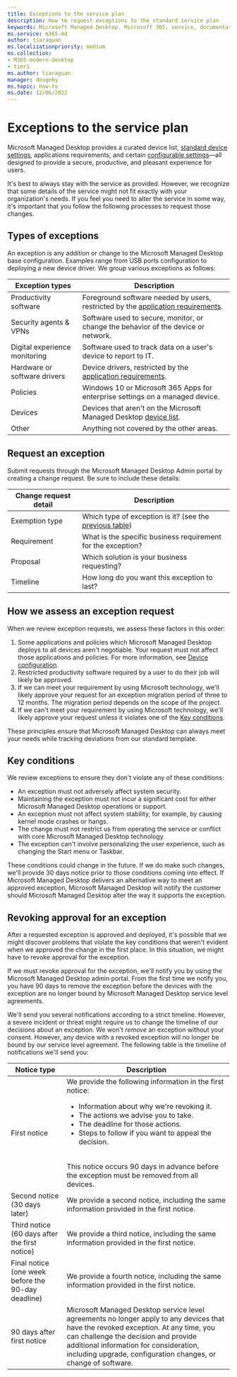 ```yaml
---
title: Exceptions to the service plan
description: How to request exceptions to the standard service plan
keywords: Microsoft Managed Desktop, Microsoft 365, service, documentation
ms.service: m365-md
author: tiaraquan
ms.localizationpriority: medium
ms.collection: 
- M365-modern-desktop
- tier1
ms.author: tiaraquan
manager: dougeby
ms.topic: how-to
ms.date: 12/06/2022
---
```


# Exceptions to the service plan

Microsoft Managed Desktop provides a curated device list, [standard device settings](../operate/device-policies.md), applications requirements, and certain [configurable settings](../operate/config-setting-overview.md)—all designed to provide a secure, productive, and pleasant experience for users.

It's best to always stay with the service as provided. However, we recognize that some details of the service might not fit exactly with your organization's needs. If you feel you need to alter the service in some way, it's important that you follow the following processes to request those changes.

## Types of exceptions

An exception is any addition or change to the Microsoft Managed Desktop base configuration. Examples range from USB ports configuration to deploying a new device driver. We group various exceptions as follows:

| Exception types | Description |
| ----- | ----- |
| Productivity software | Foreground software needed by users, restricted by the [application requirements](../prepare/app-requirements.md). |
| Security agents & VPNs | Software used to secure, monitor, or change the behavior of the device or network. |
| Digital experience monitoring | Software used to track data on a user's device to report to IT. |
| Hardware or software drivers | Device drivers, restricted by the [application requirements](../prepare/app-requirements.md). |
| Policies | Windows 10 or Microsoft 365 Apps for enterprise settings on a managed device. |
| Devices | Devices that aren't on the Microsoft Managed Desktop [device list](../prepare/device-requirements.md). |
| Other | Anything not covered by the other areas. |

## Request an exception

Submit requests through the Microsoft Managed Desktop Admin portal by creating a change request. Be sure to include these details:

| Change request detail | Description |
| ----- | ----- |
| Exemption type | Which type of exception is it? (see the [previous table](#types-of-exceptions)) |
| Requirement | What is the specific business requirement for the exception? |
| Proposal | Which solution is your business requesting? |
| Timeline | How long do you want this exception to last? |

## How we assess an exception request

When we review exception requests, we assess these factors in this order:

1. Some applications and policies which Microsoft Managed Desktop deploys to all devices aren't negotiable. Your request must not affect those applications and policies. For more information, see [Device configuration](../operate/device-policies.md).
2. Restricted productivity software required by a user to do their job will likely be approved.
3. If we can meet your requirement by using Microsoft technology, we'll likely approve your request for an exception migration period of three to 12 months. The migration period depends on the scope of the project.
4. If we can't meet your requirement by using Microsoft technology, we'll likely approve your request unless it violates one of the [Key conditions](#key-conditions).  

These principles ensure that Microsoft Managed Desktop can always meet your needs while tracking deviations from our standard template.

## Key conditions

We review exceptions to ensure they don't violate any of these conditions:

- An exception must not adversely affect system security.
- Maintaining the exception must not incur a significant cost for either Microsoft Managed Desktop operations or support.
- An exception must not affect system stability, for example, by causing kernel mode crashes or hangs.
- The change must not restrict us from operating the service or conflict with core Microsoft Managed Desktop technology.
- The exception can't involve personalizing the user experience, such as changing the Start menu or Taskbar.

These conditions could change in the future. If we do make such changes, we'll provide 30 days notice prior to those conditions coming into effect.  If Microsoft Managed Desktop delivers an alternative way to meet an approved exception, Microsoft Managed Desktop will notify the customer should Microsoft Managed Desktop alter the way it supports the exception.

## Revoking approval for an exception

After a requested exception is approved and deployed, it's possible that we might discover problems that violate the key conditions that weren't evident when we approved the change in the first place. In this situation, we might have to revoke approval for the exception.

If we must revoke approval for the exception, we'll notify you by using the Microsoft Managed Desktop admin portal. From the first time we notify you, you have 90 days to remove the exception before the devices with the exception are no longer bound by Microsoft Managed Desktop service level agreements.

We'll send you several notifications according to a strict timeline. However, a severe incident or threat might require us to change the timeline of our decisions about an exception. We won't *remove* an exception without your consent. However, any device with a revoked exception will no longer be bound by our service level agreement. The following table is the timeline of notifications we'll send you:

| Notice type | Description |
| ----- | ----- |
| First notice | We provide the following information in the first notice: <ul><li>Information about why we're revoking it.</li><li>The actions we advise you to take.</li><li>The deadline for those actions.</li><li>Steps to follow if you want to appeal the decision.</li></ul> <br>This notice occurs 90 days in advance before the exception must be removed from all devices. |
| Second notice (30 days later) | We provide a second notice, including the same information provided in the first notice. |
| Third notice (60 days after the first notice) | We provide a third notice, including the same information provided in the first notice. |
| Final notice (one week before the 90-day deadline) | We provide a fourth notice, including the same information provided in the first notice. |
| 90 days after first notice| Microsoft Managed Desktop service level agreements no longer apply to any devices that have the revoked exception. At any time, you can challenge the decision and provide additional information for consideration, including upgrade, configuration changes, or change of software. |
